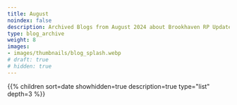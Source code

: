 ```yaml
---
title: August
noindex: false
description: Archived Blogs from August 2024 about Brookhaven RP Updates, exciting news, and new findings
type: blog_archive
weight: 8
images:
- images/thumbnails/blog_splash.webp
# draft: true
# hidden: true
---
```




{{% children sort=date showhidden=true description=true type="list" depth=3 %}}
